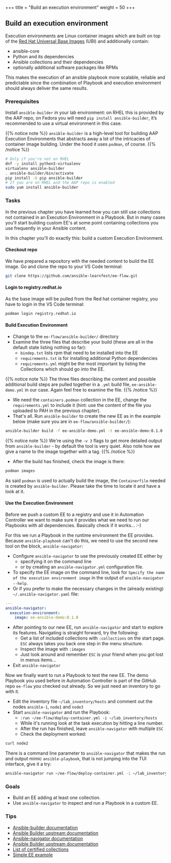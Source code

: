 +++
title = "Build an execution environment"
weight = 50
+++

## Build an execution environment

Execution environments are Linux container images which are built on top of the [Red Hat Universal Base Images](https://www.redhat.com/en/blog/introducing-red-hat-universal-base-image) (UBI) and additionally contain:

* ansible-core
* Python and its dependencies
* Ansible collections and their dependencies
* optionally additional software packages like RPMs

This makes the execution of an ansible playbook more scalable, reliable and predictable since the combination of Playbook and execution environment should always deliver the same results.

### Prerequisites

Install `ansible-builder` in your lab environment: on RHEL this is provided by the AAP repo, on Fedora you will need `pip install ansible-builder`, it’s recommended to use a virtual environment in this case.

{{% notice note %}}
`ansible-builder` is a high-level tool for building AAP Execution Environments that abstracts away a lot of the intricacies of container image building. Under the hood it uses `podman`, of course.
{{% /notice %}}

```bash
# Only if you're not on RHEL
dnf -y install python3-virtualenv
virtualenv ansible-builder
. ansible-builder/bin/activate
pip install -U pip ansible-builder
# If you are on RHEL and the AAP repo is enabled
sudo yum install ansible-builder
```

### Tasks

In the previous chapter you have learned how you can still use collections not contained in an Execution Environment in a Playbook. But in many cases you'll start building custom EE's at some point containing collections you use frequently in your Ansible content.

In this chapter you'll do exactly this: build a custom Execution Environment.
#### Checkout repo

We have prepared a repository with the needed content to build the EE image. Go and clone the repo to your VS Code terminal:

```bash
git clone https://github.com/ansible-learnfest/ee-flow.git
```

#### Login to registry.redhat.io

As the base image will be pulled from the Red hat container registry, you have to login in the VS Code terminal:

```bash
podman login registry.redhat.io
```

#### Build Execution Environment

* Change to the `ee-flow/ansible-builder/` directory
* Examine the three files that describe your build (these are all in the default state listing nothing so far):
  * `bindep.txt` lists rpm that need to be installed into the EE
  * `requirements.txt` is for installing additional Python dependencies
  * `requirements.yml` might be the most important by listing the Collections which should go into the EE.

{{% notice note %}}
The three files describing the content and possible additional build steps are pulled together in a `.yml` build file, `ee-ansible-demo.yml` in our case. Again feel free to examine the file.
{{% /notice %}}

* We need the `containers.podman` collection in the EE, change the `requirements.yml` to include it (hint: use the content of the file you uploaded to PAH in the previous chapter).
* That's all. Run `ansible-builder` to create the new EE as in the example below (make sure you are in `ee-flow/ansible-builder/`):

```bash
ansible-builder build -f ee-ansible-demo.yml -t ee-ansible-demo:0.1.0 -v 3
```

{{% notice note %}}
We're using the `-v 3` flags to get more detailed output from `ansible-builder` - by default the tool is very quiet. Also note how we give a name to the image together with a tag.
{{% /notice %}}

* After the build has finished, check the image is there:

```bash
podman images
```

As said `podman` is used to actually build the image, the `Containerfile` needed is created by `ansible-builder`. Please take the time to locate it and have a look at it.

#### Use the Execution Environment

Before we push a custom EE to a registry and use it in Automation Controller we want to make sure it provides what we need to run our Playbooks with all dependencies. Basically check if it works... :-)

For this we run a Playbook in the runtime environment the EE provides. Because `ansible-playbook` can't do this, we need to use the second new tool on the block, `ansible-navigator`:

* Configure `ansible-navigator` to use the previously created EE either by
  * specifying it on the command line
  * or by creating an `ansible-navigator.yml` configuration file.
* To specify the EE image on the command line, look for `Specify the name of the execution environment image` in the output of `ansible-navigator --help`.
* Or if you prefer to make the necessary changes in the (already existing) `~/.ansible-navigator.yaml` file:

```yaml
---
ansible-navigator:
  execution-environment:
    image: ee-ansible-demo:0.1.0
```

* After pointing to our new EE, run `ansible-navigator` and start to explore its features. Navigating is straight forward, try the following:
  * Get a list of included collections with `:collections` on the start page. `ESC` always takes you back one step in the menu structure.
  * Inspect the image with `:images`
  * Just look around and remember `ESC` is your friend when you got lost in menus items...
* Exit `ansible-navigator`

Now we finally want to run a Playbook to test the new EE. The demo Playbook you used before in Automation Controller is part of the GitHub repo `ee-flow` you checked out already. So we just need an inventory to go with it.

* Edit the inventory file `~/lab_inventory/hosts` and comment out the nodes `ansible-1`, `node1` and `node3`
* Start `ansible-navigator` and run the Playbook:
  * `:run ~/ee-flow/deploy-container.yml -i ~/lab_inventory/hosts`
  * While it's running look at the task execution by hitting a line number.
  * After the run has finished, leave `ansible-navigator` with multiple `ESC`
  * Check the deployment worked:

```bash
curl node2
```

There is a command line parameter to `ansible-navigator` that makes the run and output mimic `ansible-playbook`, that is not jumping into the TUI interface, give it a try:

```bash
ansible-navigator run ~/ee-flow/deploy-container.yml -i ~/lab_inventory/hosts -m stdout
```

### Goals

* Build an EE adding at least one collection.
* Use `ansible-navigator` to inspect and run a Playbook in a custom EE.

### Tips

* [Ansible-builder documentation](https://access.redhat.com/documentation/en-us/red_hat_ansible_automation_platform/2.3/html/ansible_builder_guide)
* [Ansible Builder upstream documentation](https://ansible-builder.readthedocs.io/en/stable/index.html)
* [Ansible-navigator documentation](https://access.redhat.com/documentation/en-us/red_hat_ansible_automation_platform/2.3/html-single/ansible_navigator_creator_guide/index)
* [Ansible Builder upstream documentation](https://ansible-navigator.readthedocs.io/en/latest/)
* [List of certified collections](https://access.redhat.com/articles/3642632)
* [Simple EE example](https://gitlab.com/cjung/ansible-ee-intro)
